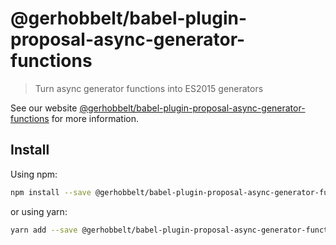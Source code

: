 # @gerhobbelt/babel-plugin-proposal-async-generator-functions

> Turn async generator functions into ES2015 generators

See our website [@gerhobbelt/babel-plugin-proposal-async-generator-functions](https://babeljs.io/docs/en/next/babel-plugin-proposal-async-generator-functions.html) for more information.

## Install

Using npm:

```sh
npm install --save @gerhobbelt/babel-plugin-proposal-async-generator-functions
```

or using yarn:

```sh
yarn add --save @gerhobbelt/babel-plugin-proposal-async-generator-functions
```
